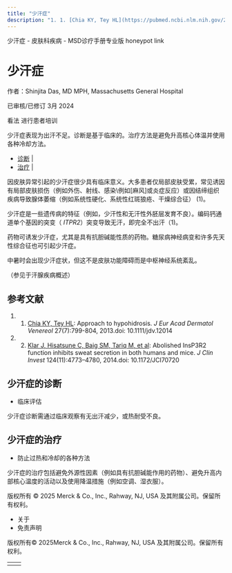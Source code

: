 ```yaml
---
title: "少汗症"
description: "1. 1. [Chia KY, Tey HL](https://pubmed.ncbi.nlm.nih.gov/23094789/): Approach to hypohidrosis. _J Eur Acad Dermatol Venereol_ 27(7):799-804, 2013.doi: 10.1111/jdv.12014"
---
```


﻿少汗症 \- 皮肤科疾病 \- MSD诊疗手册专业版 honeypot link

# 少汗症

作者：Shinjita Das, MD MPH, Massachusetts General Hospital

已审核/已修订 3月 2024

看法 进行患者培训

少汗症表现为出汗不足。诊断是基于临床的。治疗方法是避免升高核心体温并使用各种冷却方法。

- [诊断](#诊断_v88390409_zh) \|
- [治疗](#治疗_v88390416_zh) \|

因皮肤异常引起的少汗症很少具有临床意义。大多患者仅局部皮肤受累，常见诱因有局部皮肤损伤（例如外伤、射线、感染\例如[麻风\]或炎症反应）或因结缔组织疾病导致腺体萎缩（例如系统性硬化、系统性红斑狼疮、干燥综合征） (1)。

少汗症是一些遗传病的特征（例如，少汗性和无汗性外胚层发育不良）。编码钙通道单个基因的突变（ _ITPR2_）突变导致无汗，即完全不出汗（1)。

药物可诱发少汗症，尤其是具有抗胆碱能性质的药物。糖尿病神经病变和许多先天性综合征也可引起少汗症。

中暑时会出现少汗症状，但这不是皮肤功能障碍而是中枢神经系统紊乱。

（参见于汗腺疾病概述）

## 参考文献

1. 1. [Chia KY, Tey HL](https://pubmed.ncbi.nlm.nih.gov/23094789/): Approach to hypohidrosis. _J Eur Acad Dermatol Venereol_ 27(7):799-804, 2013.doi: 10.1111/jdv.12014

2. 2. [Klar J, Hisatsune C, Baig SM, Tariq M, et al](https://www.ncbi.nlm.nih.gov/pmc/articles/PMC4347256/): Abolished InsP3R2 function inhibits sweat secretion in both humans and mice. _J Clin Invest_ 124(11):4773–4780, 2014.doi: 10.1172/JCI70720


## 少汗症的诊断

- 临床评估


少汗症诊断需通过临床观察有无出汗减少，或热耐受不良。

## 少汗症的治疗

- 防止过热和冷却的各种方法


少汗症的治疗包括避免外源性因素（例如具有抗胆碱能作用的药物）、避免升高内部核心温度的活动以及使用降温措施（例如空调、湿衣服）。



版权所有 © 2025
Merck & Co., Inc., Rahway, NJ, USA 及其附属公司。保留所有权利。

- 关于
- 免责声明

版权所有© 2025Merck & Co., Inc., Rahway, NJ, USA 及其附属公司。保留所有权利。

|     |     |
| --- | --- |
|  |  |